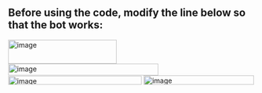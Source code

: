 ## Before using the code, modify the line below so that the bot works:
<img width="221" height="49" alt="image" src="https://github.com/user-attachments/assets/8aa936f4-e2f5-453b-bd93-25c94a3b04a7" />
<img width="306" height="24" alt="image" src="https://github.com/user-attachments/assets/cf18e1ad-2172-44f0-8bee-3e4a2fc53f05" />
<img width="272" height="18" alt="image" src="https://github.com/user-attachments/assets/407e58fa-9930-4df9-a94a-bea608be8d6b" />
<img width="225" height="19" alt="image" src="https://github.com/user-attachments/assets/810e2e74-6a5a-46ee-8a56-709e96fd01c5" />
